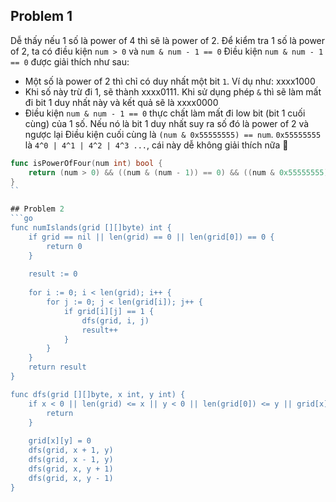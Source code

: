 ## Problem 1

Dễ thấy nếu 1 số là power of 4 thì sẽ là power of 2. Để kiểm tra 1 số là power of 2, ta có điều kiện `num > 0` và `num & num - 1 == 0`
Điều kiện `num & num - 1 == 0` được giải thích như sau: 
- Một số là power of 2 thì chỉ có duy nhất một bit `1`. Ví dụ như: xxxx1000
- Khi số này trừ đi 1, sẽ thành xxxx0111. Khi sử dụng phép `&` thì sẽ làm mất đi bit 1 duy nhất này và kết quả sẽ là xxxx0000
- Điều kiện `num & num - 1 == 0` thực chất làm mất đi low bit (bit 1 cuối cùng) của 1 số. Nếu nó là bit 1 duy nhất suy ra số đó là power of 2 và ngược lại
Điều kiện cuối cùng là `(num & 0x55555555) == num`. `0x55555555` là `4^0 | 4^1 | 4^2 | 4^3 ...`, cái này dễ không giải thích nữa :troll:

```go
func isPowerOfFour(num int) bool {
    return (num > 0) && ((num & (num - 1)) == 0) && ((num & 0x55555555) == num)
}
``

## Problem 2
```go
func numIslands(grid [][]byte) int {
    if grid == nil || len(grid) == 0 || len(grid[0]) == 0 {
        return 0
    }
    
    result := 0
    
    for i := 0; i < len(grid); i++ {
        for j := 0; j < len(grid[i]); j++ {
            if grid[i][j] == 1 {
                dfs(grid, i, j)
                result++
            }
        }
    }
    return result
}

func dfs(grid [][]byte, x int, y int) {
    if x < 0 || len(grid) <= x || y < 0 || len(grid[0]) <= y || grid[x][y] != 1 {
        return
    }
    
    grid[x][y] = 0
    dfs(grid, x + 1, y)
    dfs(grid, x - 1, y)
    dfs(grid, x, y + 1)
    dfs(grid, x, y - 1)
}
```
